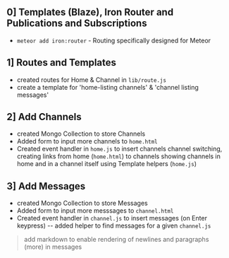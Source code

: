 ## 0] Templates (Blaze), Iron Router and Publications and Subscriptions
* `meteor add iron:router` - Routing specifically designed for Meteor

## 1] Routes and Templates
* created routes for Home & Channel in `lib/route.js`
* create a template for 'home-listing channels' & 'channel listing messages'

## 2] Add Channels
* created Mongo Collection to store Channels
* Added form to input more channels to `home.html`
* Created event handler in `home.js` to insert channels
channel switching, creating links from home (`home.html`) to channels
showing channels in home and in a channel itself using Template helpers (`home.js`)

## 3] Add Messages
* created Mongo Collection to store Messages
* Added form to input more messsages to `channel.html`
* Created event handler in `channel.js` to insert messages (on Enter keypress)
-- added helper to find messages for a given `channel.js`

> add markdown to enable rendering of newlines and paragraphs (more) in messages